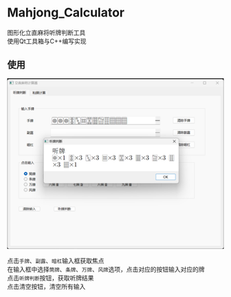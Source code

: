 # Mahjong_Calculator

图形化立直麻将听牌判断工具  
使用Qt工具箱与C++编写实现

## 使用

![image](./Intro/use_01.png)  

点击`手牌`、`副露`、`暗杠`输入框获取焦点  
在输入框中选择`筒牌`、`条牌`、`万牌`、`风牌`选项，点击对应的按钮输入对应的牌  
点击`听牌判断`按钮，获取听牌结果  
点击清空按钮，清空所有输入  
